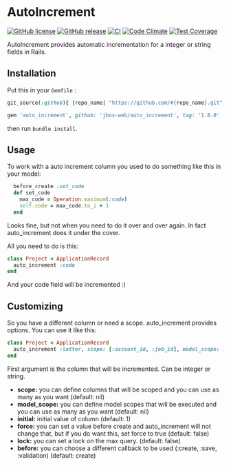 # AutoIncrement

[![GitHub license](https://img.shields.io/github/license/jbox-web/auto_increment.svg)](https://github.com/jbox-web/auto_increment/blob/master/LICENSE)
[![GitHub release](https://img.shields.io/github/release/jbox-web/auto_increment.svg)](https://github.com/jbox-web/auto_increment/releases/latest)
[![CI](https://github.com/jbox-web/auto_increment/workflows/CI/badge.svg)](https://github.com/jbox-web/auto_increment/actions)
[![Code Climate](https://codeclimate.com/github/jbox-web/auto_increment/badges/gpa.svg)](https://codeclimate.com/github/jbox-web/auto_increment)
[![Test Coverage](https://codeclimate.com/github/jbox-web/auto_increment/badges/coverage.svg)](https://codeclimate.com/github/jbox-web/auto_increment/coverage)

AutoIncrement provides automatic incrementation for a integer or string fields in Rails.

## Installation

Put this in your `Gemfile` :

```ruby
git_source(:github){ |repo_name| "https://github.com/#{repo_name}.git" }

gem 'auto_increment', github: 'jbox-web/auto_increment', tag: '1.8.0'
```

then run `bundle install`.


## Usage

To work with a auto increment column you used to do something like this in your model:

```ruby
  before_create :set_code
  def set_code
    max_code = Operation.maximum(:code)
    self.code = max_code.to_i + 1
  end
```

Looks fine, but not when you need to do it over and over again. In fact auto_increment does it under the cover.

All you need to do is this:

```ruby
class Project < ApplicationRecord
  auto_increment :code
end
```

And your code field will be incremented :)


## Customizing

So you have a different column or need a scope. auto_increment provides options. You can use it like this:

```ruby
class Project < ApplicationRecord
  auto_increment :letter, scope: [:account_id, :job_id], model_scope: :in_account, initial: 'C', force: true, lock: false, before: :create
end
```

First argument is the column that will be incremented. Can be integer or string.

* **scope:** you can define columns that will be scoped and you can use as many as you want (default: nil)
* **model_scope:** you can define model scopes that will be executed and you can use as many as you want (default: nil)
* **initial:** initial value of column (default: 1)
* **force:** you can set a value before create and auto_increment will not change that, but if you do want this, set force to true (default: false)
* **lock:** you can set a lock on the max query. (default: false)
* **before:** you can choose a different callback to be used (:create, :save, :validation) (default: create)
